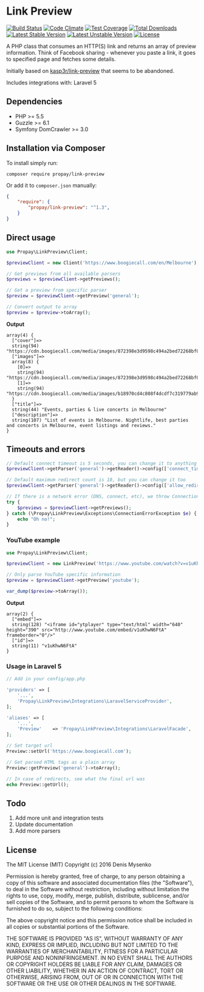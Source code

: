 # Link Preview 
[![Build Status](https://travis-ci.org/propay/link-preview.svg)](https://travis-ci.org/propay/link-preview)
[![Code Climate](https://codeclimate.com/github/propay/link-preview/badges/gpa.svg)](https://codeclimate.com/github/propay/link-preview/badges)
[![Test Coverage](https://codeclimate.com/github/propay/link-preview/badges/coverage.svg)](https://codeclimate.com/github/propay/link-preview/badges)
[![Total Downloads](https://poser.pugx.org/propay/link-preview/d/total.svg)](https://packagist.org/packages/propay/link-preview)
[![Latest Stable Version](https://poser.pugx.org/propay/link-preview/v/stable.svg)](https://packagist.org/packages/propay/link-preview)
[![Latest Unstable Version](https://poser.pugx.org/propay/link-preview/v/unstable.svg)](https://packagist.org/packages/propay/link-preview)
[![License](https://poser.pugx.org/propay/link-preview/license.svg)](https://packagist.org/packages/propay/link-preview)

A PHP class that consumes an HTTP(S) link and returns an array of preview information. Think of Facebook sharing -
whenever you paste a link, it goes to specified page and fetches some details.

Initially based on [kasp3r/link-preview](https://github.com/kasp3r/link-preview) that seems to be abandoned.

Includes integrations with: Laravel 5

## Dependencies

* PHP >= 5.5
* Guzzle >= 6.1
* Symfony DomCrawler >= 3.0

## Installation via Composer

To install simply run:

```
composer require propay/link-preview
```

Or add it to `composer.json` manually:

```json
{
    "require": {
        "propay/link-preview": "^1.3",
    }
}
```

## Direct usage

```php
use Propay\LinkPreview\Client;

$previewClient = new Client('https://www.boogiecall.com/en/Melbourne');

// Get previews from all available parsers
$previews = $previewClient->getPreviews();

// Get a preview from specific parser
$preview = $previewClient->getPreview('general');

// Convert output to array
$preview = $preview->toArray();
```

**Output**

```
array(4) {
  ["cover"]=>
  string(94) "https://cdn.boogiecall.com/media/images/872398e3d9598c494a2bed72268bf018_1440575488_7314_s.jpg"
  ["images"]=>
  array(8) {
    [0]=>
    string(94) "https://cdn.boogiecall.com/media/images/872398e3d9598c494a2bed72268bf018_1440575488_7314_s.jpg"
    [1]=>
    string(94) "https://cdn.boogiecall.com/media/images/b18970cd4c808f4dcdf7c319779ab9c6_1457347623_2419_s.jpg"
  }
  ["title"]=>
  string(44) "Events, parties & live concerts in Melbourne"
  ["description"]=>
  string(107) "List of events in Melbourne. Nightlife, best parties and concerts in Melbourne, event listings and reviews."
}
```

## Timeouts and errors

```php
// Default connect timeout is 5 seconds, you can change it to anything you want
$previewClient->getParser('general')->getReader()->config(['connect_timeout' => 3.14]);

// Default maximum redirect count is 10, but you can change it too
$previewClient->getParser('general')->getReader()->config(['allow_redirects' => ['max' => 10]]);

// If there is a network error (DNS, connect, etc), we throw ConnectionErrorException
try {
    $previews = $previewClient->getPreviews();
} catch (\Propay\LinkPreview\Exceptions\ConnectionErrorException $e) {
    echo "Oh no!";
}
```

### YouTube example

```php
use Propay\LinkPreview\Client;

$previewClient = new LinkPreview('https://www.youtube.com/watch?v=v1uKhwN6FtA');

// Only parse YouTube specific information
$preview = $previewClient->getPreview('youtube');

var_dump($preview->toArray());
```

**Output**

```
array(2) {
  ["embed"]=>
  string(128) "<iframe id="ytplayer" type="text/html" width="640" height="390" src="http://www.youtube.com/embed/v1uKhwN6FtA" frameborder="0"/>"
  ["id"]=>
  string(11) "v1uKhwN6FtA"
}
```

### Usage in Laravel 5

```php
// Add in your config/app.php

'providers' => [
    '...',
    'Propay\LinkPreview\Integrations\LaravelServiceProvider',
];

'aliases' => [
    '...',
    'Preview'    => 'Propay\LinkPreview\Integrations\LaravelFacade',
];

// Set target url
Preview::setUrl('https://www.boogiecall.com');

// Get parsed HTML tags as a plain array
Preview::getPreview('general')->toArray();

// In case of redirects, see what the final url was
echo Preview::getUrl();
```

## Todo

1. Add more unit and integration tests
2. Update documentation
3. Add more parsers

## License

The MIT License (MIT)
Copyright (c) 2016 Denis Mysenko

Permission is hereby granted, free of charge, to any person obtaining a copy of this software and associated documentation files (the "Software"), to deal in the Software without restriction, including without limitation the rights to use, copy, modify, merge, publish, distribute, sublicense, and/or sell copies of the Software, and to permit persons to whom the Software is furnished to do so, subject to the following conditions:

The above copyright notice and this permission notice shall be included in all copies or substantial portions of the Software.

THE SOFTWARE IS PROVIDED "AS IS", WITHOUT WARRANTY OF ANY KIND, EXPRESS OR IMPLIED, INCLUDING BUT NOT LIMITED TO THE WARRANTIES OF MERCHANTABILITY, FITNESS FOR A PARTICULAR PURPOSE AND NONINFRINGEMENT. IN NO EVENT SHALL THE AUTHORS OR COPYRIGHT HOLDERS BE LIABLE FOR ANY CLAIM, DAMAGES OR OTHER LIABILITY, WHETHER IN AN ACTION OF CONTRACT, TORT OR OTHERWISE, ARISING FROM, OUT OF OR IN CONNECTION WITH THE SOFTWARE OR THE USE OR OTHER DEALINGS IN THE SOFTWARE.
